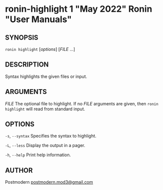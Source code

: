 # ronin-highlight 1 "May 2022" Ronin "User Manuals"

## SYNOPSIS

`ronin highlight` [*options*] [*FILE* ...]

## DESCRIPTION

Syntax highlights the given files or input.

## ARGUMENTS

*FILE*
  The optional file to highlight. If no *FILE* arguments are given, then
  `ronin highlight` will read from standard input.

## OPTIONS

`-s`, `--syntax`
  Specifies the syntax to highlight.

`-L`, `--less`
  Display the output in a pager.

`-h`, `--help`
  Print help information.

## AUTHOR

Postmodern <postmodern.mod3@gmail.com>

